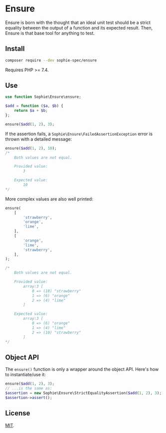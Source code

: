 # Ensure

Ensure is born with the thought that an ideal unit test should be a strict equality between the output of a function and its expected result. Then, Ensure is that base tool for anything to test.

## Install

```sh
composer require --dev sophie-spec/ensure
```

Requires PHP >= 7.4.

## Use

```php
use function Sophie\Ensure\ensure;

$add = function ($a, $b) {
    return $a + $b;
};

ensure($add(1, 2), 3);
```

If the assertion fails, a `Sophie\Ensure\FailedAssertionException` error is thrown with a detailed message:

```php
ensure($add(1, 2), 10);
/*
    Both values are not equal.

    Provided value:
        3

    Expected value:
        10
*/
```

More complex values are also well printed:

```php
ensure(
    [
        'strawberry',
        'orange',
        'lime',
    ],
    [
        'orange',
        'lime',
        'strawberry',
    ],
);

/*
    Both values are not equal.

    Provided value:
        array:3 [
            0 => (10) "strawberry"
            1 => (6) "orange"
            2 => (4) "lime"
        ]

    Expected value:
        array:3 [
            0 => (6) "orange"
            1 => (4) "lime"
            2 => (10) "strawberry"
        ]
*/
```

## Object API

The `ensure()` function is only a wrapper around the object API. Here's how to instantiate/use it:

```php
ensure($add(1, 2), 3);
// ...is the same as:
$assertion = new Sophie\Ensure\StrictEqualityAssertion($add(1, 2), 3);
$assertion->assert();
```

## License

[MIT](http://dreamysource.mit-license.org).
